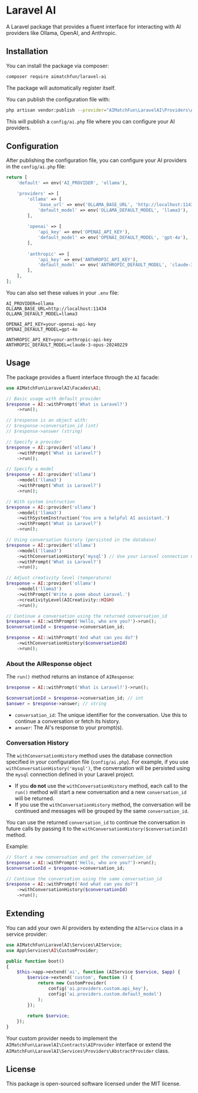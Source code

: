 # Laravel AI

A Laravel package that provides a fluent interface for interacting with AI providers like Ollama, OpenAI, and Anthropic.

## Installation

You can install the package via composer:

```bash
composer require aimatchfun/laravel-ai
```

The package will automatically register itself.

You can publish the configuration file with:

```bash
php artisan vendor:publish --provider="AIMatchFun\LaravelAI\Providers\AIServiceProvider" --tag="config"
```

This will publish a `config/ai.php` file where you can configure your AI providers.

## Configuration

After publishing the configuration file, you can configure your AI providers in the `config/ai.php` file:

```php
return [
    'default' => env('AI_PROVIDER', 'ollama'),

    'providers' => [
        'ollama' => [
            'base_url' => env('OLLAMA_BASE_URL', 'http://localhost:11434'),
            'default_model' => env('OLLAMA_DEFAULT_MODEL', 'llama3'),
        ],
        
        'openai' => [
            'api_key' => env('OPENAI_API_KEY'),
            'default_model' => env('OPENAI_DEFAULT_MODEL', 'gpt-4o'),
        ],
        
        'anthropic' => [
            'api_key' => env('ANTHROPIC_API_KEY'),
            'default_model' => env('ANTHROPIC_DEFAULT_MODEL', 'claude-3-opus-20240229'),
        ],
    ],
];
```

You can also set these values in your `.env` file:

```
AI_PROVIDER=ollama
OLLAMA_BASE_URL=http://localhost:11434
OLLAMA_DEFAULT_MODEL=llama3

OPENAI_API_KEY=your-openai-api-key
OPENAI_DEFAULT_MODEL=gpt-4o

ANTHROPIC_API_KEY=your-anthropic-api-key
ANTHROPIC_DEFAULT_MODEL=claude-3-opus-20240229
```

## Usage

The package provides a fluent interface through the `AI` facade:

```php
use AIMatchFun\LaravelAI\Facades\AI;

// Basic usage with default provider
$response = AI::withPrompt('What is Laravel?')
    ->run();

// $response is an object with:
// $response->conversation_id (int)
// $response->answer (string)

// Specify a provider
$response = AI::provider('ollama')
    ->withPrompt('What is Laravel?')
    ->run();

// Specify a model
$response = AI::provider('ollama')
    ->model('llama3')
    ->withPrompt('What is Laravel?')
    ->run();

// With system instruction
$response = AI::provider('ollama')
    ->model('llama3')
    ->withSystemInstruction('You are a helpful AI assistant.')
    ->withPrompt('What is Laravel?')
    ->run();

// Using conversation history (persisted in the database)
$response = AI::provider('ollama')
    ->model('llama3')
    ->withConversationHistory('mysql') // Use your Laravel connection name
    ->withPrompt('What is Laravel?')
    ->run();

// Adjust creativity level (temperature)
$response = AI::provider('ollama')
    ->model('llama3')
    ->withPrompt('Write a poem about Laravel.')
    ->creativityLevel(AICreativity::HIGH)
    ->run();

// Continue a conversation using the returned conversation_id
$response = AI::withPrompt('Hello, who are you?')->run();
$conversationId = $response->conversation_id;

$response = AI::withPrompt('And what can you do?')
    ->withConversationHistory($conversationId)
    ->run();
```

### About the AIResponse object

The `run()` method returns an instance of `AIResponse`:

```php
$response = AI::withPrompt('What is Laravel?')->run();

$conversationId = $response->conversation_id; // int
$answer = $response->answer; // string
```

- `conversation_id`: The unique identifier for the conversation. Use this to continue a conversation or fetch its history.
- `answer`: The AI's response to your prompt(s).

### Conversation History

The `withConversationHistory` method uses the database connection specified in your configuration file (`config/ai.php`). For example, if you use `withConversationHistory('mysql')`, the conversation will be persisted using the `mysql` connection defined in your Laravel project.

- If you **do not** use the `withConversationHistory` method, each call to the `run()` method will start a new conversation and a new `conversation_id` will be returned.
- If you use the `withConversationHistory` method, the conversation will be continued and messages will be grouped by the same `conversation_id`.

You can use the returned `conversation_id` to continue the conversation in future calls by passing it to the `withConversationHistory($conversationId)` method.

Example:

```php
// Start a new conversation and get the conversation_id
$response = AI::withPrompt('Hello, who are you?')->run();
$conversationId = $response->conversation_id;

// Continue the conversation using the same conversation_id
$response = AI::withPrompt('And what can you do?')
    ->withConversationHistory($conversationId)
    ->run();
```

## Extending

You can add your own AI providers by extending the `AIService` class in a service provider:

```php
use AIMatchFun\LaravelAI\Services\AIService;
use App\Services\AI\CustomProvider;

public function boot()
{
    $this->app->extend('ai', function (AIService $service, $app) {
        $service->extend('custom', function () {
            return new CustomProvider(
                config('ai.providers.custom.api_key'),
                config('ai.providers.custom.default_model')
            );
        });
        
        return $service;
    });
}
```

Your custom provider needs to implement the `AIMatchFun\LaravelAI\Contracts\AIProvider` interface or extend the `AIMatchFun\LaravelAI\Services\Providers\AbstractProvider` class.

## License

This package is open-sourced software licensed under the MIT license.